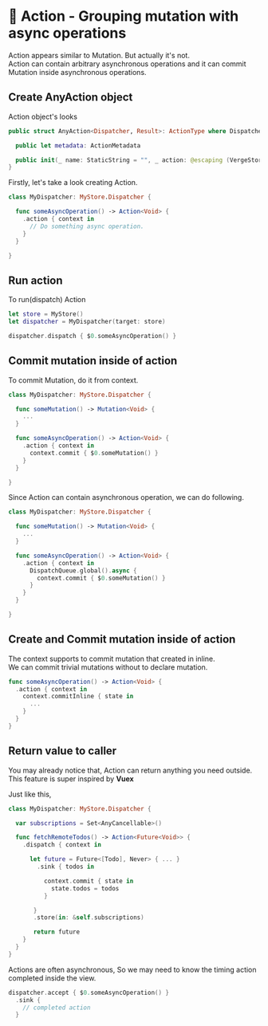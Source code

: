 # 🌟 Action - Grouping mutation with async operations

Action appears similar to Mutation. But actually it's not.  
Action can contain arbitrary asynchronous operations and it can commit Mutation inside asynchronous operations.

## Create AnyAction object

Action object's looks

```swift
public struct AnyAction<Dispatcher, Result>: ActionType where Dispatcher : VergeStore.DispatcherType {

  public let metadata: ActionMetadata

  public init(_ name: StaticString = "", _ action: @escaping (VergeStoreDispatcherContext<Dispatcher>) -> Return)
}
```

Firstly, let's take a look creating Action.

```swift
class MyDispatcher: MyStore.Dispatcher {

  func someAsyncOperation() -> Action<Void> {
    .action { context in
      // Do something async operation.
    }
  }

}
```

## Run action

To run\(dispatch\) Action

```swift
let store = MyStore()
let dispatcher = MyDispatcher(target: store)

dispatcher.dispatch { $0.someAsyncOperation() }
```

## Commit mutation inside of action

To commit Mutation, do it from context.

```swift
class MyDispatcher: MyStore.Dispatcher {

  func someMutation() -> Mutation<Void> {
    ...
  }

  func someAsyncOperation() -> Action<Void> {
    .action { context in
      context.commit { $0.someMutation() }
    }
  }

}
```

Since Action can contain asynchronous operation, we can do following.

```swift
class MyDispatcher: MyStore.Dispatcher {

  func someMutation() -> Mutation<Void> {
    ...
  }

  func someAsyncOperation() -> Action<Void> {
    .action { context in
      DispatchQueue.global().async {
        context.commit { $0.someMutation() }
      }
    }
  }

}
```

## Create and Commit mutation inside of action

The context supports to commit mutation that created in inline.  
We can commit trivial mutations without to declare mutation.

```swift
func someAsyncOperation() -> Action<Void> {
  .action { context in
    context.commitInline { state in
      ...    
    }
  }
}
```

## Return value to caller

You may already notice that, Action can return anything you need outside.  
This feature is super inspired by **Vuex**

Just like this,

```swift
class MyDispatcher: MyStore.Dispatcher {

  var subscriptions = Set<AnyCancellable>()

  func fetchRemoteTodos() -> Action<Future<Void>> {
    .dispatch { context in

      let future = Future<[Todo], Never> { ... }
        .sink { todos in

          context.commit { state in
            state.todos = todos
          }

       }
       .store(in: &self.subscriptions)

       return future
    }
  }
}
```

Actions are often asynchronous, So we may need to know the timing action completed inside the view.

```swift
dispatcher.accept { $0.someAsyncOperation() }
  .sink { 
    // completed action
  }
```

